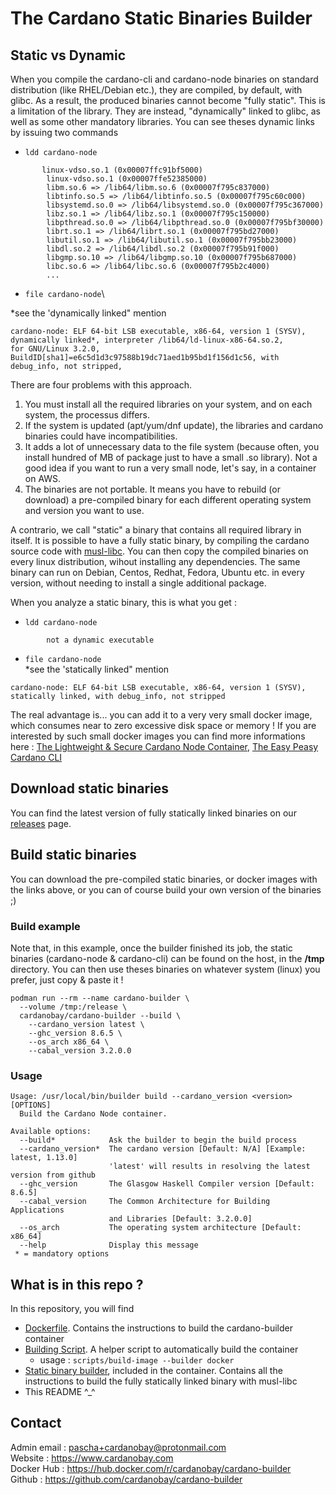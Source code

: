 # The Cardano Static Binaries Builder

## Static vs Dynamic

When you compile the cardano-cli and cardano-node binaries on standard distribution (like RHEL/Debian etc.), they are compiled, by default, with glibc. As a result, the produced binaries cannot become "fully static". This is a limitation of the library. They are instead, "dynamically" linked to glibc, as well as some other mandatory libraries. You can see theses dynamic links by issuing two commands

* `ldd cardano-node`
```
       linux-vdso.so.1 (0x00007ffc91bf5000)
        linux-vdso.so.1 (0x00007ffe52385000)
        libm.so.6 => /lib64/libm.so.6 (0x00007f795c837000)
        libtinfo.so.5 => /lib64/libtinfo.so.5 (0x00007f795c60c000)
        libsystemd.so.0 => /lib64/libsystemd.so.0 (0x00007f795c367000)
        libz.so.1 => /lib64/libz.so.1 (0x00007f795c150000)
        libpthread.so.0 => /lib64/libpthread.so.0 (0x00007f795bf30000)
        librt.so.1 => /lib64/librt.so.1 (0x00007f795bd27000)
        libutil.so.1 => /lib64/libutil.so.1 (0x00007f795bb23000)
        libdl.so.2 => /lib64/libdl.so.2 (0x00007f795b91f000)
        libgmp.so.10 => /lib64/libgmp.so.10 (0x00007f795b687000)
        libc.so.6 => /lib64/libc.so.6 (0x00007f795b2c4000)
        ...
```
* `file cardano-node`\

\*see the 'dynamically linked" mention

```
cardano-node: ELF 64-bit LSB executable, x86-64, version 1 (SYSV), dynamically linked*, interpreter /lib64/ld-linux-x86-64.so.2,
for GNU/Linux 3.2.0, BuildID[sha1]=e6c5d1d3c97588b19dc71aed1b95bd1f156d1c56, with debug_info, not stripped, 
```
There are four problems with this approach.
1) You must install all the required libraries on your system, and on each system, the processus differs.
2) If the system is updated (apt/yum/dnf update), the libraries and cardano binaries could have incompatibilities.
3) It adds a lot of unnecessary data to the file system (because often, you install hundred of MB of package just to have a small .so library). Not a good idea if you want to run a very small node, let's say, in a container on AWS.
4) The binaries are not portable. It means you have to rebuild (or download) a pre-compiled binary for each different operating system and version you want to use.

A contrario, we call "static" a binary that contains all required library in itself. It is possible to have a fully static binary, by compiling the cardano source code with [musl-libc](https://wiki.musl-libc.org/  "musl-libc"). You can then copy the compiled binaries on every linux distribution, wihout installing any dependencies. The same binary can run on Debian, Centos, Redhat, Fedora, Ubuntu etc. in every version, without needing to install a single additional package.

When you analyze a static binary, this is what you get :

* `ldd cardano-node`
```
        not a dynamic executable
```

* `file cardano-node`\
\*see the 'statically linked" mention
```
cardano-node: ELF 64-bit LSB executable, x86-64, version 1 (SYSV), statically linked, with debug_info, not stripped
```

The real advantage is... you can add it to a very very small docker image, which consumes near to zero excessive disk space or memory ! If you are interested by such small docker images you can find more informations here : [The Lightweight & Secure Cardano Node Container](https://github.com/cardanobay/cardano-node "The Lightweight & Secure Cardano Node Container"), [The Easy Peasy Cardano CLI](https://github.com/cardanobay/cardano-cli "The Easy Peasy Cardano CLI")

## Download static binaries

You can find the latest version of fully statically linked binaries on our [releases](https://github.com/cardanobay/cardano-node/releases) page.

## Build static binaries

You can download the pre-compiled static binaries, or docker images with the links above, or you can of course build your own version of the binaries ;) 

### Build example

Note that, in this example, once the builder finished its job, the static binaries (cardano-node & cardano-cli) can be found on the host, in the **/tmp** directory. You can then use theses binaries on whatever system (linux) you prefer, just copy & paste it !

```
podman run --rm --name cardano-builder \
  --volume /tmp:/release \
  cardanobay/cardano-builder --build \
    --cardano_version latest \
    --ghc_version 8.6.5 \
    --os_arch x86_64 \
    --cabal_version 3.2.0.0
```

### Usage

```
Usage: /usr/local/bin/builder build --cardano_version <version> [OPTIONS]
  Build the Cardano Node container.

Available options:
  --build*            Ask the builder to begin the build process
  --cardano_version*  The cardano version [Default: N/A] [Example: latest, 1.13.0]
                      'latest' will results in resolving the latest version from github
  --ghc_version       The Glasgow Haskell Compiler version [Default: 8.6.5]
  --cabal_version     The Common Architecture for Building Applications
                      and Libraries [Default: 3.2.0.0]
  --os_arch           The operating system architecture [Default: x86_64]
  --help              Display this message
 * = mandatory options
```

## What is in this repo ?

In this repository, you will find
* [Dockerfile](https://raw.githubusercontent.com/cardanobay/cardano-builder/master/Dockerfile). Contains the instructions to build the cardano-builder container
* [Building Script](https://raw.githubusercontent.com/cardanobay/cardano-builder/master/scripts/02-build-image). A helper script to automatically build the container
  * usage : `scripts/build-image --builder docker`
* [Static binary builder](https://raw.githubusercontent.com/cardanobay/cardano-builder/master/builder), included in the container. Contains all the instructions to build the fully statically linked binary with musl-libc
* This README ^_^

## Contact

Admin email : pascha+cardanobay@protonmail.com \
Website : https://www.cardanobay.com \
Docker Hub : https://hub.docker.com/r/cardanobay/cardano-builder \
Github : https://github.com/cardanobay/cardano-builder
